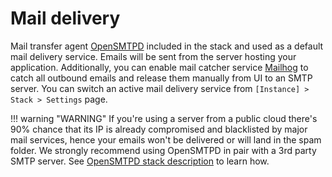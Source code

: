 # Mail delivery

Mail transfer agent [OpenSMTPD](containers/opensmtpd.md) included in the stack and used as a default mail delivery service. Emails will be sent from the server hosting your application. Additionally, you can enable mail catcher service [Mailhog](containers/mailhog.md) to catch all outbound emails and release them manually from UI to an SMTP server. You can switch an active mail delivery service from `[Instance] > Stack > Settings` page.

!!! warning "WARNING" 
    If you're using a server from a public cloud there's 90% chance that its IP is already compromised and blacklisted by major mail services, hence your emails won't be delivered or will land in the spam folder. We strongly recommend using OpenSMTPD in pair with a 3rd party SMTP server. See [OpenSMTPD stack description](https://cloud.wodby.com/stackhub/a545abfe-6882-4d47-b7b6-0e49516cefb7/overview) to learn how.
